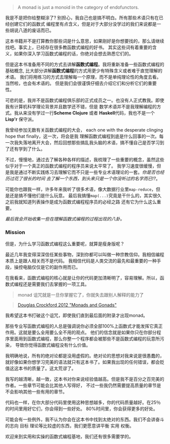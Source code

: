 > A monad is just a monoid in the category of endofunctors.

我是不是把你给整糊涂了? 别担心，我自己也是搞不明白。所有那些术语只有在已经创建它们的函数式
编程里有点含义，但是对于大部分没学过的我们来说都是一些胡说八道的废话而已。

这本书籍并不是打算教你那些词是什么意思，如果刚好是你想要找的，那么请继续找吧。事实上，已经存在很多教函数式编程的好书。
其实这些词有着重要的含义，如果你深入学习函数式编程的话，你绝对会想去熟悉它们的。

但是这本书准备用不同的方式去讲解**函数式编程**。我将重新准备一些函数式编程的基础概念,
比大部分讲解**函数式编程**的方式用更少有特殊含义或者难于直觉理解的术语。
我们将用练习的方式去理解每一个原理，而不是单纯理论性的角度去看。当然啦，也会有术语的。
但是我们会很谨慎仔细去介绍它们和分析它们的重要性。

可悲的是，我并不是函数式编程俱乐部的正式成员之一。也没有人正式教我。即使我有计算机科学理论背景并且数学还不错，但是
数学术语并不是我理解编程的方式。我从来没有学过一行**Scheme Clojure** 或者 **Haskell**代码，我也不是一个**Lisp'r**
保守派。

我曾经参加无数有关函数式编程的大会， each one with the desperate clinging hope that finally，这一次，将会是我
理解函数式编程到底是什么回事的一次。每一次我失落地离开大会，然后回想那些搞乱我头脑的术语，搞不懂自己是否学习到了还有学到了什么。

不过，慢慢地，通过去了解各种各样的描述，我梳理了一些重要的概念，虽然这些似乎对于一个真正的函数式编程的程序员来说太平常了。
我学习速度很缓慢，但是我是通过不断实践练习去理解它而不只是一些专业术语理论的一套。*你是否也经历过花了很长的时间
去了解一个东西，到头来只是一个你没听过的名字而已!?*。

可能你也跟我一样，许多年来我听了很多术语，像大数据行业里`map-reduce`，但是还是搞不懂他们是什么玩意。
最后我搞懂`map(...)`究竟是干什么的，其实很久之前我就知道列表操作是成为函数式编程程序员的必经之路
还有它为什么这么重要。

*最后我会开始收集一些在理解函数式编程的过程出现的八卦。*


### Mission

但是，为什么学习函数式编程这么重要呢，就算是瘦身版呢？

最近几年我变得深深信任某些事物，深到你都可以叫做一种宗教信仰。我相信编程本质上是跟人相关而不是代码。
我相信代码是人类交流的最先和最重要的一种手段，操控电脑仅仅是它的副作用而已。

在我看来，函数式编程的核心就是让你的代码更加清晰明了，容易理解。所以，函数式编程还是需要我们去掌握的一项工具。

> monad 诅咒就是一旦你掌握它了，你就失去跟别人解释的能力了

> [Douglas Crockford 2012 "Monads and Gonads"](https://www.youtube.com/watch?v=dkZFtimgAcM)

我希望这本书打破这个诅咒，即使我们直到最后面的附录才出现monad。

那些专业写函数式编程的人总是强调说你必须全部100%上函数式才能发挥它真正作用。这就是要么全用要么全不用的观点。
他们的信念就是如果你只在你部分程序里面用到函数式编程，那么你整一个程序都会被那些不是函数式编程的玩意所污染，
导致你觉得函数式编程没有什么价值。

我明确地说，所有的绝对论都是没用虚假的。绝对论的思想对我来说是很愚蠢的，就好像如果你想学习完美的语法就只有这本书了。如果我出现的任何错误，都会贬值这这本书的质量了。这太荒谬了。

我写的越清晰，越一致，这本书对你来说经验值越高。但是我不是百分之百完美的作者。一些章节可能会比其他人写得好，
不过一些我仍然需要提高质量的章节是不会影响其他一些有用的章节。

代码也一样，在你大部分代码里使用这种思想越多，你的代码质量越好。在25％的时间里用好它们，你会得到一些好处。
80%时间里，你会获得更多的好处。

可能会有一些例外，我不认为你会在这本书中找到太绝对的东西。我们不会讲奋斗的志向 目标 理论等比较虚的东西，我们更愿意讲平衡
实用 权衡。

欢迎来到实用和实操的函数式编程基地，我们还有很多需要学的。

